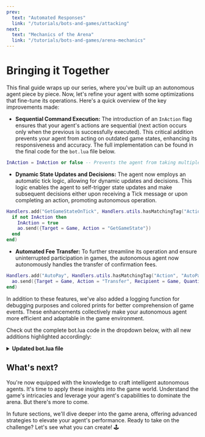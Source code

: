 ```yaml
---
prev:
  text: "Automated Responses"
  link: "/tutorials/bots-and-games/attacking"
next:
  text: "Mechanics of the Arena"
  link: "/tutorials/bots-and-games/arena-mechanics"
---
```


# Bringing it Together

This final guide wraps up our series, where you've built up an autonomous agent piece by piece. Now, let's refine your agent with some optimizations that fine-tune its operations. Here's a quick overview of the key improvements made:

- **Sequential Command Execution:** The introduction of an `InAction` flag ensures that your agent's actions are sequential (next action occurs only when the previous is successfully executed). This critical addition prevents your agent from acting on outdated game states, enhancing its responsiveness and accuracy. The full implementation can be found in the final code for the `bot.lua` file below.

```lua
InAction = InAction or false -- Prevents the agent from taking multiple actions at once.
```

- **Dynamic State Updates and Decisions:** The agent now employs an automatic tick logic, allowing for dynamic updates and decisions. This logic enables the agent to self-trigger state updates and make subsequent decisions either upon receiving a Tick message or upon completing an action, promoting autonomous operation.

```lua
Handlers.add("GetGameStateOnTick", Handlers.utils.hasMatchingTag("Action", "Tick"), function ()
  if not InAction then
    InAction = true
    ao.send({Target = Game, Action = "GetGameState"})
  end
end)
```

- **Automated Fee Transfer:** To further streamline its operation and ensure uninterrupted participation in games, the autonomous agent now autonomously handles the transfer of confirmation fees.

```lua
Handlers.add("AutoPay", Handlers.utils.hasMatchingTag("Action", "AutoPay"), function ()
  ao.send({Target = Game, Action = "Transfer", Recipient = Game, Quantity = "1"})
end)
```

In addition to these features, we've also added a logging function for debugging purposes and colored prints for better comprehension of game events. These enhancements collectively make your autonomous agent more efficient and adaptable in the game environment.

Check out the complete bot.lua code in the dropdown below, with all new additions highlighted accordingly:

<details>
  <summary><strong>Updated bot.lua file</strong></summary>

```lua
-- Initializing global variables to store the latest game state and game host process.
LatestGameState = LatestGameState or nil
InAction = InAction or false -- Prevents the agent from taking multiple actions at once.

Logs = Logs or {}

colors = {
  red = "\27[31m",
  green = "\27[32m",
  blue = "\27[34m",
  reset = "\27[0m",
  gray = "\27[90m"
}

function addLog(msg, text) -- Function definition commented for performance, can be used for debugging
  Logs[msg] = Logs[msg] or {}
  table.insert(Logs[msg], text)
end

-- Checks if two points are within a given range.
-- @param x1, y1: Coordinates of the first point.
-- @param x2, y2: Coordinates of the second point.
-- @param range: The maximum allowed distance between the points.
-- @return: Boolean indicating if the points are within the specified range.
function inRange(x1, y1, x2, y2, range)
    return math.abs(x1 - x2) <= range and math.abs(y1 - y2) <= range
end

-- Decides the next action based on player proximity and energy.
-- If any player is within range, it initiates an attack; otherwise, moves randomly.
function decideNextAction()
  local player = LatestGameState.Players[ao.id]
  local targetInRange = false

  for target, state in pairs(LatestGameState.Players) do
      if target ~= ao.id and inRange(player.x, player.y, state.x, state.y, 1) then
          targetInRange = true
          break
      end
  end

  if player.energy > 5 and targetInRange then
    print(colors.red .. "Player in range. Attacking." .. colors.reset)
    ao.send({Target = Game, Action = "PlayerAttack", Player = ao.id, AttackEnergy = tostring(player.energy)})
  else
    print(colors.red .. "No player in range or insufficient energy. Moving randomly." .. colors.reset)
    local directionMap = {"Up", "Down", "Left", "Right", "UpRight", "UpLeft", "DownRight", "DownLeft"}
    local randomIndex = math.random(#directionMap)
    ao.send({Target = Game, Action = "PlayerMove", Player = ao.id, Direction = directionMap[randomIndex]})
  end
  InAction = false -- InAction logic added
end

-- Handler to print game announcements and trigger game state updates.
Handlers.add(
  "PrintAnnouncements",
  Handlers.utils.hasMatchingTag("Action", "Announcement"),
  function (msg)
    if msg.Event == "Started-Waiting-Period" then
      ao.send({Target = ao.id, Action = "AutoPay"})
    elseif (msg.Event == "Tick" or msg.Event == "Started-Game") and not InAction then
      InAction = true -- InAction logic added
      ao.send({Target = Game, Action = "GetGameState"})
    elseif InAction then -- InAction logic added
      print("Previous action still in progress. Skipping.")
    end
    print(colors.green .. msg.Event .. ": " .. msg.Data .. colors.reset)
  end
)

-- Handler to trigger game state updates.
Handlers.add(
  "GetGameStateOnTick",
  Handlers.utils.hasMatchingTag("Action", "Tick"),
  function ()
    if not InAction then -- InAction logic added
      InAction = true -- InAction logic added
      print(colors.gray .. "Getting game state..." .. colors.reset)
      ao.send({Target = Game, Action = "GetGameState"})
    else
      print("Previous action still in progress. Skipping.")
    end
  end
)

-- Handler to automate payment confirmation when waiting period starts.
Handlers.add(
  "AutoPay",
  Handlers.utils.hasMatchingTag("Action", "AutoPay"),
  function (msg)
    print("Auto-paying confirmation fees.")
    ao.send({ Target = Game, Action = "Transfer", Recipient = Game, Quantity = "1"})
  end
)

-- Handler to update the game state upon receiving game state information.
Handlers.add(
  "UpdateGameState",
  Handlers.utils.hasMatchingTag("Action", "GameState"),
  function (msg)
    local json = require("json")
    LatestGameState = json.decode(msg.Data)
    ao.send({Target = ao.id, Action = "UpdatedGameState"})
    print("Game state updated. Print \'LatestGameState\' for detailed view.")
  end
)

-- Handler to decide the next best action.
Handlers.add(
  "decideNextAction",
  Handlers.utils.hasMatchingTag("Action", "UpdatedGameState"),
  function ()
    if LatestGameState.GameMode ~= "Playing" then
      InAction = false -- InAction logic added
      return
    end
    print("Deciding next action.")
    decideNextAction()
    ao.send({Target = ao.id, Action = "Tick"})
  end
)

-- Handler to automatically attack when hit by another player.
Handlers.add(
  "ReturnAttack",
  Handlers.utils.hasMatchingTag("Action", "Hit"),
  function (msg)
    if not InAction then -- InAction logic added
      InAction = true -- InAction logic added
      local playerEnergy = LatestGameState.Players[ao.id].energy
      if playerEnergy == undefined then
        print(colors.red .. "Unable to read energy." .. colors.reset)
        ao.send({Target = Game, Action = "Attack-Failed", Reason = "Unable to read energy."})
      elseif playerEnergy == 0 then
        print(colors.red .. "Player has insufficient energy." .. colors.reset)
        ao.send({Target = Game, Action = "Attack-Failed", Reason = "Player has no energy."})
      else
        print(colors.red .. "Returning attack." .. colors.reset)
        ao.send({Target = Game, Action = "PlayerAttack", Player = ao.id, AttackEnergy = tostring(playerEnergy)})
      end
      InAction = false -- InAction logic added
      ao.send({Target = ao.id, Action = "Tick"})
    else
      print("Previous action still in progress. Skipping.")
    end
  end
)
```

</details>

## What's next?

You're now equipped with the knowledge to craft intelligent autonomous agents. It's time to apply these insights into the game world. Understand the game's intricacies and leverage your agent's capabilities to dominate the arena. But there's more to come.

In future sections, we'll dive deeper into the game arena, offering advanced strategies to elevate your agent's performance. Ready to take on the challenge? Let's see what you can create! 🕹️
